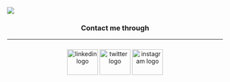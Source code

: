 <a href="https://arshil.vercel.app" target="_blank" >
<!-- ![Arshil Hapani](https://utfs.io/f/221fc0cb-f7b0-4da0-855c-50204f2b97a4-urgi6t.png) -->
<img src="https://utfs.io/f/221fc0cb-f7b0-4da0-855c-50204f2b97a4-urgi6t.png" />
</a>

<h3 align="center" style="pointer-events: none;" >Contact me through</h3>

------

###

<div align="center">
  <a href="https://www.linkedin.com/in/arshil-hapani-19b52a24a/" target="_blank" >
  <img style="pointer-events: none;" src="https://raw.githubusercontent.com/maurodesouza/profile-readme-generator/master/src/assets/icons/social/linkedin/default.svg" width="72" height="60" alt="linkedin logo"  /></a>
  <a href="https://twitter.com/HapaniArshil" target="_blank"><img style="pointer-events: none;" src="https://upload.wikimedia.org/wikipedia/commons/9/95/Twitter_new_X_logo.png?20230802142353" width="72" height="60" alt="twitter logo"  /></a>
  <a href="https://www.instagram.com/invites/contact/?i=1q6rcduk43ki2&utm_content=3ergulk" target="_blank" ><img style="pointer-events: none;" src="https://raw.githubusercontent.com/maurodesouza/profile-readme-generator/master/src/assets/icons/social/instagram/default.svg" width="72" height="60" alt="instagram logo"  /></a>
</div>

###

